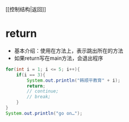 [[控制结构|返回]]

# return
- 基本介绍：使用在方法上，表示跳出所在的方法
- 如果return写在main方法，会退出程序

```java
for(int i = 1; i <= 5; i++){
    if(i == 3){
        System.out.println("韩顺平教育" + i);
        return; 
        // continue;
        // break; 
    }
}
System.out.println("go on…");
```